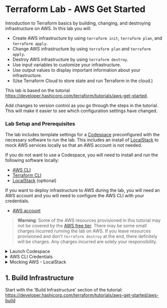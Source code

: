 # Terraform Lab - AWS Get Started

Introduction to Terraform basics by building, changing, and destroying infrastructure on AWS. In this lab you will:

- Create AWS infrastructure by using `terraform init`, `terraform plan`, and `terraform apply`.
- Change AWS infrastructure by using `terraform plan` and `terraform apply`.
- Destroy AWS infrastructure by using `terraform destroy`.
- Use input variables to customize your infrastructure.
- Use output values to display important information about your infrastructure.
- (Use Terraform Cloud to store state and run Terraform in the cloud.)

This lab is based on the tutorial https://developer.hashicorp.com/terraform/tutorials/aws-get-started.

Add changes to version control as you go through the steps in the tutorial. This will make it easier to see which configuration settings have changed.

### Lab Setup and Prerequisites

The lab includes template settings for a [Codespace](https://docs.github.com/en/codespaces/getting-started/quickstart) preconfigured with the necessary software to run the lab. This includes an install of [LocalStack](https://github.com/localstack/localstack) to mock AWS services locally so that an AWS account is not needed.

If you do not want to use a Codespace, you will need to install and run the following software locally:

- [AWS CLI](https://docs.aws.amazon.com/cli/latest/userguide/install-cliv2.html)
- [Terraform CLI](https://learn.hashicorp.com/tutorials/terraform/install-cli)
- [LocalStack](https://github.com/localstack/localstack) (optional)

If you want to deploy infrastructure to AWS during the lab, you will need an AWS account and you will need to configure the AWS CLI with your credentials.

- [AWS account](https://aws.amazon.com/premiumsupport/knowledge-center/create-and-activate-aws-account/)

> **Warning**: Some of the AWS resources provisioned in this tutorial may not be covered by the [AWS free tier](https://aws.amazon.com/free). There may be some small charges incurred running the lab on AWS. If you leave resources provisioned and don't `terraform destroy` at the end, there definitely will be charges. Any charges incurred are solely your responsibility.

<details><summary>Launch Codespace</summary>

You need a GitHub account to use Codespaces and you need to be logged in.

If you have accepted a GitHub Classroom assignment, you can launch a Codespace by clicking the green "Code" button and selecting "Open with Codespaces". This will create a Codespace preconfigured with the necessary software to run the lab. Further instructions are available in the [GitHub Docs](https://docs.github.com/en/codespaces/developing-in-codespaces/creating-a-codespace-for-a-repository#creating-a-codespace-for-a-repository).

If you are following directly from the lab template repository, you can launch a Codespace by clicking the green "Use this template" button and selecting "Open with Codespaces". This will create a Codespace preconfigured with the necessary software to run the lab. Further instructions are available in the [GitHub Docs](https://docs.github.com/en/codespaces/developing-in-codespaces/creating-a-codespace-for-a-repository#creating-a-codespace-for-a-repository).

</details>

<details><summary>AWS CLI Credentials</summary>

### Create Access Keys

1. Sign in to the AWS Management Console and open the IAM console at https://console.aws.amazon.com/iam/.
1. In the navigation pane, choose Users.
1. Choose your IAM user name (not the check box).
1. Choose the Security credentials tab and then choose Create access key.
1. To view the new access key pair, choose Show. You will not have access to the secret access key again after this dialog box closes. Your credentials will look something like this:

```bash
AWS Access Key ID: AKIAIOSFODNN7EXAMPLE
AWS Secret Access Key: wJalrXUtnFEMI/K7MDENG/bPxRfiCYEXAMPLEKEY
```

### Configure the AWS CLI

You will need to add your AWS Access Keys to the AWS CLI client. Configure the AWS CLI from the terminal. Follow the prompts to input your AWS Access Key ID and Secret Access Key.

```bash
aws configure
```

The configuration process stores your credentials in a file at `~/.aws/credentials` within the Codespace workspace.

</details>

<details><summary>Mocking AWS - LocalStack</summary>

Instead of applying changes to the real AWS, we can create a fake, local version of AWS and test our configuration against this fake version. This will mean no real resources are provisioned in AWS. To do this, we will use an emulator called [LocalStack](https://github.com/localstack/localstack).

### Starting LocalStack

LocalStack is already installed in the Codespace. To start the LocalStack container, run the following command in the terminal:

```bash
sudo localstack start -d
```

> **Note**: If you have problems running the `localstack` command, you can start LocalStack directly using Docker:
> 
> ```bash
> docker run --rm -it -p 4566:4566 -p 4510-4559:4510-4559 localstack/localstack
> ```
> 

### Configure Terraform Resource Provider

In `main.tf`, replace the `provider "aws"` block

```terraform
provider "aws" {
  region  = "us-west-2"
}
```

with the following:

```terraform
provider "aws" {
  region                      = "us-west-2"
  access_key                  = "mock_access_key"
  secret_key                  = "mock_secret_key"
  skip_credentials_validation = true
  skip_metadata_api_check     = true
  skip_requesting_account_id  = true
  s3_use_path_style           = true

  endpoints {
    apigateway     = "http://localhost:4566"
    cloudformation = "http://localhost:4566"
    cloudwatch     = "http://localhost:4566"
    dynamodb       = "http://localhost:4566"
    es             = "http://localhost:4566"
    firehose       = "http://localhost:4566"
    iam            = "http://localhost:4566"
    kinesis        = "http://localhost:4566"
    lambda         = "http://localhost:4566"
    route53        = "http://localhost:4566"
    redshift       = "http://localhost:4566"
    s3             = "http://localhost:4566"
    secretsmanager = "http://localhost:4566"
    ses            = "http://localhost:4566"
    sns            = "http://localhost:4566"
    sqs            = "http://localhost:4566"
    ssm            = "http://localhost:4566"
    stepfunctions  = "http://localhost:4566"
    sts            = "http://localhost:4566"
    ec2            = "http://localhost:4566"
  }
}
```

Log-in to AWS again, using the fake credentials:

```
access_key: mock_access_key
secret_key: mock_secret_key
```

</details>

## 1. Build Infrastructure

Start with the 'Build Infrastructure' section of the tutorial: https://developer.hashicorp.com/terraform/tutorials/aws-get-started/aws-build
